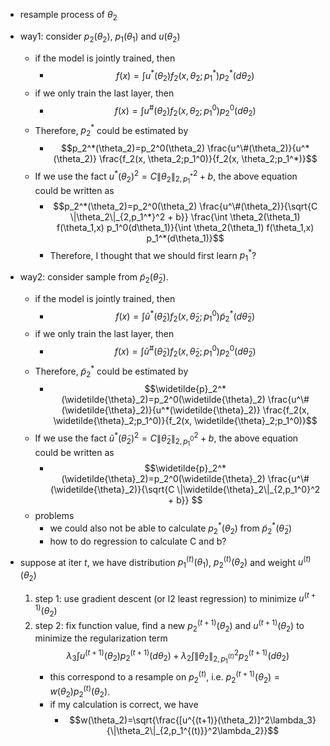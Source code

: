 - resample process of $\theta_2$
- way1: consider $p_2(\theta_2)$, $p_1(\theta_1)$ and $u(\theta_2)$
	- if the model is jointly trained, then 
		- $$f(x)=\int u^*(\theta_2) f_2(x, \theta_2;p_1^*) p_2^*(d\theta_2)$$
	- if we only train the last layer, then 
		- $$f(x)=\int u^\#(\theta_2) f_2(x, \theta_2;p_1^0) p_2^0(d\theta_2)$$
	- Therefore, $p_2^*$ could be estimated by
		- $$p_2^*(\theta_2)=p_2^0(\theta_2) \frac{u^\#(\theta_2)}{u^*(\theta_2)} \frac{f_2(x, \theta_2;p_1^0)}{f_2(x, \theta_2;p_1^*)}$$
	- If we use the fact $u^*(\theta_2)^2=C \|\theta_2\|_{2,p_1^*}^2 + b$, the above equation could be written as
		- $$p_2^*(\theta_2)=p_2^0(\theta_2) \frac{u^\#(\theta_2)}{\sqrt{C \|\theta_2\|_{2,p_1^*}^2 + b}} \frac{\int \theta_2(\theta_1) f(\theta_1,x) p_1^0(d\theta_1)}{\int \theta_2(\theta_1) f(\theta_1,x) p_1^*(d\theta_1)}$$
		- Therefore, I thought that we should first learn $p^*_1$?
- way2: consider sample from $\widetilde{p}_2(\widetilde{\theta}_2)$.
	- if the model is jointly trained, then 
		- $$f(x)=\int \widetilde{u}^*(\widetilde{\theta}_2) f_2(x, \widetilde{\theta}_2;p_1^0) \widetilde{p}_2^*(d\widetilde{\theta}_2)$$
	- if we only train the last layer, then
		- $$f(x)=\int \widetilde{u}^\#(\widetilde{\theta}_2) f_2(x, \widetilde{\theta}_2;p_1^0) p_2^0(d\widetilde{\theta}_2)$$
	- Therefore, $\widetilde{p}_2^*$ could be estimated by
		- $$\widetilde{p}_2^*(\widetilde{\theta}_2)=p_2^0(\widetilde{\theta}_2) \frac{u^\#(\widetilde{\theta}_2)}{u^*(\widetilde{\theta}_2)} \frac{f_2(x, \widetilde{\theta}_2;p_1^0)}{f_2(x, \widetilde{\theta}_2;p_1^0)}$$
	- If we use the fact $\widetilde{u}^*(\widetilde{\theta}_2)^2=C \|\widetilde{\theta}_2\|_{2,p_1^0}^2 + b$, the above equation could be written as
		- $$\widetilde{p}_2^*(\widetilde{\theta}_2)=p_2^0(\widetilde{\theta}_2) \frac{u^\#(\widetilde{\theta}_2)}{\sqrt{C \|\widetilde{\theta}_2\|_{2,p_1^0}^2 + b}} $$
	- problems
		- we could also not be able to calculate $p_2^*(\theta_2)$ from $\widetilde{p}_2^*(\widetilde{\theta}_2)$
		- how to do regression to calculate C and b?



- suppose at iter $t$, we have distribution $p_1^{(t)}(\theta_1)$, $p_2^{(t)}(\theta_2)$ and weight $u^{(t)}(\theta_2)$
	1. step 1: use gradient descent (or l2 least regression) to minimize $u^{(t+1)}(\theta_2)$
	2. step 2: fix function value, find a new $p_2^{(t+1)}(\theta_2)$ and $u^{(t+1)}(\theta_2)$ to minimize the regularization term
		$$\lambda_3 \int u^{(t+1)}(\theta_2) p_2^{(t+1)}(d \theta_2) + \lambda_2 \int \|\theta_2\|_{2,p_1^{(t)}}^2 p_2^{(t+1)}(d \theta_2) $$
		- this correspond to a resample on $p_2^{(t)}$, i.e. $p_2^{(t+1)}(\theta_2)=w(\theta_2) p_2^{(t)}(\theta_2)$.
		- if my calculation is correct, we have 
			- $$w(\theta_2)=\sqrt{\frac{[u^{(t+1)}(\theta_2)]^2\lambda_3}{\|\theta_2\|_{2,p_1^{(t)}}^2\lambda_2}}$$